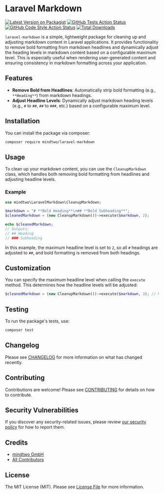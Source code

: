 # Laravel Markdown

[![Latest Version on Packagist](https://img.shields.io/packagist/v/mindtwo/laravel-markdown.svg?style=flat-square)](https://packagist.org/packages/mindtwo/laravel-markdown)
[![GitHub Tests Action Status](https://img.shields.io/github/actions/workflow/status/mindtwo/laravel-markdown/run-tests.yml?branch=main&label=tests&style=flat-square)](https://github.com/mindtwo/laravel-markdown/actions?query=workflow%3Arun-tests+branch%3Amain)
[![GitHub Code Style Action Status](https://img.shields.io/github/actions/workflow/status/mindtwo/laravel-markdown/fix-php-code-style-issues.yml?branch=main&label=code%20style&style=flat-square)](https://github.com/mindtwo/laravel-markdown/actions?query=workflow%3A"Fix+PHP+code+style+issues"+branch%3Amain)
[![Total Downloads](https://img.shields.io/packagist/dt/mindtwo/laravel-markdown.svg?style=flat-square)](https://packagist.org/packages/mindtwo/laravel-markdown)

`laravel-markdown` is a simple, lightweight package for cleaning up and adjusting markdown content in Laravel applications. It provides functionality to remove bold formatting from markdown headlines and dynamically adjust the heading levels in markdown content based on a configurable maximum level. This is especially useful when rendering user-generated content and ensuring consistency in markdown formatting across your application.

## Features

- **Remove Bold from Headlines**: Automatically strip bold formatting (e.g., `**Heading**`) from markdown headings.
- **Adjust Headline Levels**: Dynamically adjust markdown heading levels (e.g., `#` to `##`, `##` to `###`, etc.) based on a configurable maximum level.

## Installation

You can install the package via composer:

```bash
composer require mindtwo/laravel-markdown
```

## Usage

To clean up your markdown content, you can use the `CleanupMarkdown` class, which handles both removing bold formatting from headlines and adjusting headline levels.

### Example

```php
use mindtwo\LaravelMarkdown\CleanupMarkdown;

$markdown = "# **Bold Heading**\n## **Bold Subheading**";
$cleanedMarkdown = (new CleanupMarkdown())->execute($markdown, 2);

echo $cleanedMarkdown;
// Outputs:
// ## Heading
// ### Subheading
```

In this example, the maximum headline level is set to `2`, so all `#` headings are adjusted to `##`, and bold formatting is removed from both headings.

## Customization

You can specify the maximum headline level when calling the `execute` method. This determines how the headline levels will be adjusted:

```php
$cleanedMarkdown = (new CleanupMarkdown())->execute($markdown, 3); // Max headline level is 3
```

## Testing

To run the package's tests, use:

```bash
composer test
```

## Changelog

Please see [CHANGELOG](CHANGELOG.md) for more information on what has changed recently.

## Contributing

Contributions are welcome! Please see [CONTRIBUTING](CONTRIBUTING.md) for details on how to contribute.

## Security Vulnerabilities

If you discover any security-related issues, please review [our security policy](../../security/policy) for how to report them.

## Credits

- [mindtwo GmbH](https://github.com/mindtwo)
- [All Contributors](../../contributors)

## License

The MIT License (MIT). Please see [License File](LICENSE.md) for more information.
